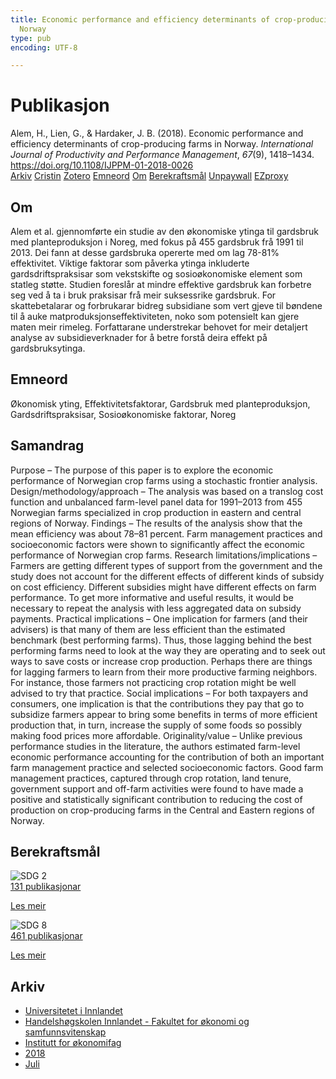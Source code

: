 ```yaml
---
title: Economic performance and efficiency determinants of crop-producing farms in
  Norway
type: pub
encoding: UTF-8

---
```

<h1>Publikasjon</h1>
<article id="csl-bib-container-ZHYZN8LI" class="csl-bib-container">
  <div class="csl-bib-body"> <div class="csl-entry">Alem, H., Lien, G., &#38; Hardaker, J. B. (2018). Economic performance and efficiency determinants of crop-producing farms in Norway. <i>International Journal of Productivity and Performance Management</i>, <i>67</i>(9), 1418–1434. <a href="https://doi.org/10.1108/IJPPM-01-2018-0026">https://doi.org/10.1108/IJPPM-01-2018-0026</a></div> </div>
  <div class="csl-bib-buttons">
    <a href="#taxonomy-article-ZHYZN8LI" alt="archive" class="csl-bib-button">Arkiv</a>
    <a href="https://app.cristin.no/results/show.jsf?id=1596049" alt="Cristin" class="csl-bib-button">Cristin</a>
    <a href="http://zotero.org/groups/5881554/items/ZHYZN8LI" alt="Zotero" class="csl-bib-button">Zotero</a>
    <a href="#keywords-article-ZHYZN8LI" alt="keywords" class="csl-bib-button">Emneord</a>
    <a href="#about-article-ZHYZN8LI" alt="about_pub" class="csl-bib-button">Om</a>
    <a href="#sdg-article-ZHYZN8LI" alt="sdg" class="csl-bib-button">Berekraftsmål</a>
    <a href="https://www.emerald.com/insight/content/doi/10.1108/IJPPM-01-2018-0026/full/pdf?title=economic-performance-and-efficiency-determinants-of-crop-producing-farms-in-norway" alt="Unpaywall" class="csl-bib-button">Unpaywall</a>
    <a href="https://www.emerald.com/insight/content/doi/10.1108/IJPPM-01-2018-0026/full/pdf?title=economic-performance-and-efficiency-determinants-of-crop-producing-farms-in-norway" alt="EZproxy" class="csl-bib-button">EZproxy</a>
  </div>
  <div id="csl-bib-meta-container-ZHYZN8LI"></div>
</article>
<div id="csl-bib-meta-ZHYZN8LI" class="csl-bib-meta">
  <article id="about-article-ZHYZN8LI" class="about_pub-article">
    <h1>Om</h1>
    Alem et al. gjennomførte ein studie av den økonomiske ytinga til gardsbruk med planteproduksjon i Noreg, med fokus på 455 gardsbruk frå 1991 til 2013. Dei fann at desse gardsbruka opererte med om lag 78-81% effektivitet. Viktige faktorar som påverka ytinga inkluderte gardsdriftspraksisar som vekstskifte og sosioøkonomiske element som statleg støtte. Studien foreslår at mindre effektive gardsbruk kan forbetre seg ved å ta i bruk praksisar frå meir suksessrike gardsbruk. For skattebetalarar og forbrukarar bidreg subsidiane som vert gjeve til bøndene til å auke matproduksjonseffektiviteten, noko som potensielt kan gjere maten meir rimeleg. Forfattarane understrekar behovet for meir detaljert analyse av subsidieverknader for å betre forstå deira effekt på gardsbruksytinga.
  </article>
  <article id="keywords-article-ZHYZN8LI" class="keywords-article">
    <h1>Emneord</h1>
    Økonomisk yting, Effektivitetsfaktorar, Gardsbruk med planteproduksjon, Gardsdriftspraksisar, Sosioøkonomiske faktorar, Noreg
  </article>
  <article id="abstract-article-ZHYZN8LI" class="abstract-article">
    <h1>Samandrag</h1>
    Purpose – The purpose of this paper is to explore the economic performance of Norwegian crop farms using 
a stochastic frontier analysis. 
Design/methodology/approach – The analysis was based on a translog cost function and unbalanced 
farm-level panel data for 1991–2013 from 455 Norwegian farms specialized in crop production in eastern and 
central regions of Norway. 
Findings – The results of the analysis show that the mean efficiency was about 78–81 percent. Farm 
management practices and socioeconomic factors were shown to significantly affect the economic 
performance of Norwegian crop farms. 
Research limitations/implications – Farmers are getting different types of support from the government 
and the study does not account for the different effects of different kinds of subsidy on cost efficiency. 
Different subsidies might have different effects on farm performance. To get more informative and useful 
results, it would be necessary to repeat the analysis with less aggregated data on subsidy payments. 
Practical implications – One implication for farmers (and their advisers) is that many of them are less 
efficient than the estimated benchmark (best performing farms). Thus, those lagging behind the best 
performing farms need to look at the way they are operating and to seek out ways to save costs or increase 
crop production. Perhaps there are things for lagging farmers to learn from their more productive farming 
neighbors. For instance, those farmers not practicing crop rotation might be well advised to try that practice. 
Social implications – For both taxpayers and consumers, one implication is that the contributions they pay 
that go to subsidize farmers appear to bring some benefits in terms of more efficient production that, in turn, 
increase the supply of some foods so possibly making food prices more affordable. 
Originality/value – Unlike previous performance studies in the literature, the authors estimated farm-level 
economic performance accounting for the contribution of both an important farm management practice and 
selected socioeconomic factors. Good farm management practices, captured through crop rotation, land 
tenure, government support and off-farm activities were found to have made a positive and statistically 
significant contribution to reducing the cost of production on crop-producing farms in the Central and 
Eastern regions of Norway.
  </article>
  <article id="sdg-article-ZHYZN8LI" class="sdg-article">
    <h1>Berekraftsmål</h1>
    <div class="sdg-container"><div id="sdg2" class="sdg">
        <img src="{{< params subfolder >}}images/sdg/sdg02_nn.png" class="image" alt="SDG 2">
        <div class="sdg-overlay">
          <a href="{{< params subfolder >}}nn/archive/?sdg=2#archive" class="sdg-publication-count"><span>131</span> publikasjonar</a>
          <p><a href="https://fn.no/om-fn/fns-baerekraftsmaal/utrydde-sult?lang=nno-NO" class="sdg-read-more">Les meir</a></p>
        </div>
      </div> <div id="sdg8" class="sdg">
        <img src="{{< params subfolder >}}images/sdg/sdg08_nn.png" class="image" alt="SDG 8">
        <div class="sdg-overlay">
          <a href="{{< params subfolder >}}nn/archive/?sdg=8#archive" class="sdg-publication-count"><span>461</span> publikasjonar</a>
          <p><a href="https://fn.no/om-fn/fns-baerekraftsmaal/anstendig-arbeid-og-oekonomisk-vekst?lang=nno-NO" class="sdg-read-more">Les meir</a></p>
        </div>
      </div></div>
  </article>
  <article id="taxonomy-article-ZHYZN8LI" class="taxonomy-article">
    <h1>Arkiv</h1>
    <ul>
      <li><a href="{{< params subfolder >}}nn/archive/?key=3DCRN523">Universitetet i Innlandet</a></li>
      <li><a href="{{< params subfolder >}}nn/archive/?key=DU8Q9LN9">Handelshøgskolen Innlandet - Fakultet for økonomi og samfunnsvitenskap</a></li>
      <li><a href="{{< params subfolder >}}nn/archive/?key=3IQA89I8">Institutt for økonomifag</a></li>
      <li><a href="{{< params subfolder >}}nn/archive/?key=J22GWYYH">2018</a></li>
      <li><a href="{{< params subfolder >}}nn/archive/?key=QLWYKE2U">Juli</a></li>
    </ul>
  </article>
</div>

